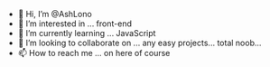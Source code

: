 - 👋 Hi, I’m @AshLono
- 👀 I’m interested in ... front-end
- 🌱 I’m currently learning ... JavaScript
- 💞️ I’m looking to collaborate on ... any easy projects... total noob...
- 📫 How to reach me ... on here of course

<!---
AshLono/AshLono is a ✨ special ✨ repository because its `README.md` (this file) appears on your GitHub profile.
You can click the Preview link to take a look at your changes.
--->
